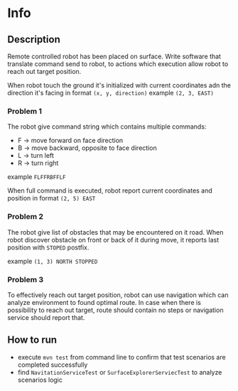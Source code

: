 # Info

## Description
Remote controlled robot has been placed on surface. Write software that translate command send to robot, 
to actions which execution allow robot to reach out target position.

When robot touch the ground it's initialized with current coordinates adn the direction it's facing
in format `(x, y, direction)` example `(2, 3, EAST)`

### Problem 1
The robot give command string which contains multiple commands:
* F -> move forward on face direction
* B -> move backward, opposite to face direction
* L -> turn left
* R -> turn right

example `FLFFRBFFLF`

When full command is executed, robot report current coordinates and position in format `(2, 5) EAST`

### Problem 2
The robot give list of obstacles that may be encountered on it road. When robot discover obstacle on front
or back of it during move, it reports last position with `STOPED` postfix.

example `(1, 3) NORTH STOPPED`

### Problem 3
To effectively reach out target position, robot can use navigation which can analyze environment to found
optimal route. In case when there is possibility to reach out target, route should contain no steps or
navigation service should report that.

## How to run
* execute `mvn test` from command line to confirm that test scenarios are completed successfully
* find `NavitationServiceTest` or `SurfaceExplorerServiecTest` to analyze scenarios logic



